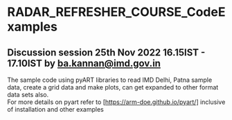 # RADAR_REFRESHER_COURSE_CodeExamples
## Discussion session 25th Nov 2022 16.15IST - 17.10IST by ba.kannan@imd.gov.in
The sample code using pyART libraries to read IMD Delhi, Patna sample data, create a grid data and make plots, can get expanded to other format data sets also.  
For more details on pyart refer to [https://arm-doe.github.io/pyart/] inclusive of installation and other examples

